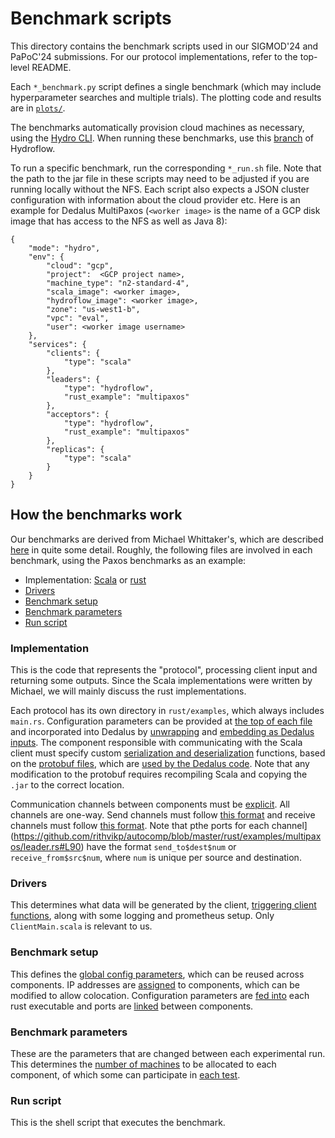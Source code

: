 # Benchmark scripts

This directory contains the benchmark scripts used in our SIGMOD'24 and PaPoC'24 submissions. For our protocol implementations, refer to the top-level README.

Each `*_benchmark.py` script defines a single benchmark (which may include hyperparameter searches and multiple trials). The plotting code and results are in [`plots/`](plots/).

The benchmarks automatically provision cloud machines as necessary, using the [Hydro CLI](https://github.com/hydro-project/hydroflow/tree/main/hydro_cli). When running these benchmarks, use this [branch](https://github.com/hydro-project/hydroflow/tree/rithvik/autocomp_adjustments) of Hydroflow.


To run a specific benchmark, run the corresponding `*_run.sh` file. Note that the path to the jar file in these scripts may need to be adjusted if you are running locally without the NFS. Each script also expects a JSON cluster configuration with information about the cloud provider etc. Here is an example for Dedalus MultiPaxos (`<worker image>` is the name of a GCP disk image that has access to the NFS as well as Java 8):
```
{
    "mode": "hydro",
    "env": {
        "cloud": "gcp",
        "project":  <GCP project name>,
        "machine_type": "n2-standard-4",
        "scala_image": <worker image>,
        "hydroflow_image": <worker image>,
        "zone": "us-west1-b",
        "vpc": "eval",
        "user": <worker image username>
    },
    "services": {
        "clients": {
            "type": "scala"
        },
        "leaders": {
            "type": "hydroflow",
            "rust_example": "multipaxos"
        },
        "acceptors": {
            "type": "hydroflow",
            "rust_example": "multipaxos"
        },
        "replicas": {
            "type": "scala"
        }
    }
}
```

## How the benchmarks work
Our benchmarks are derived from Michael Whittaker's, which are described [here](https://github.com/rithvikp/autocomp/tree/master/benchmarks#readme) in quite some detail. Roughly, the following files are involved in each benchmark, using the Paxos benchmarks as an example:
- Implementation: [Scala](https://github.com/rithvikp/autocomp/tree/master/shared/src/main/scala/frankenpaxos/multipaxos) or [rust](https://github.com/rithvikp/autocomp/tree/master/rust/examples/multipaxos)
- [Drivers](https://github.com/rithvikp/autocomp/tree/master/jvm/src/main/scala/frankenpaxos/multipaxos)
- [Benchmark setup](https://github.com/rithvikp/autocomp/blob/master/benchmarks/multipaxos/dedalus_multipaxos.py)
- [Benchmark parameters](https://github.com/rithvikp/autocomp/blob/master/benchmarks/vldb24/dedalus_multipaxos_benchmark.py)
- [Run script](https://github.com/rithvikp/autocomp/blob/master/benchmarks/vldb24/dedalus_multipaxos_run.sh)

### Implementation
This is the code that represents the "protocol", processing client input and returning some outputs.
Since the Scala implementations were written by Michael, we will mainly discuss the rust implementations.

Each protocol has its own directory in `rust/examples`, which always includes `main.rs`.
Configuration parameters can be provided at [the top of each file](https://github.com/rithvikp/autocomp/blob/master/rust/examples/multipaxos/leader.rs#L17) and incorporated into Dedalus by [unwrapping](https://github.com/rithvikp/autocomp/blob/master/rust/examples/multipaxos/leader.rs#L143) and [embedding as Dedalus inputs](https://github.com/rithvikp/autocomp/blob/master/rust/examples/multipaxos/leader.rs#L173).
The component responsible with communicating with the Scala client must specify custom [serialization and deserialization](https://github.com/rithvikp/autocomp/blob/master/rust/examples/multipaxos/leader.rs#L33) functions, based on the [protobuf files](https://github.com/rithvikp/autocomp/blob/master/shared/src/main/scala/frankenpaxos/multipaxos/MultiPaxos.proto), which are [used by the Dedalus code](https://github.com/rithvikp/autocomp/blob/master/rust/examples/multipaxos/leader.rs#L197).
Note that any modification to the protobuf requires recompiling Scala and copying the `.jar` to the correct location.

Communication channels between components must be [explicit](https://github.com/rithvikp/autocomp/blob/master/rust/examples/multipaxos/leader.rs#L89).
All channels are one-way.
Send channels must follow [this format](https://github.com/rithvikp/autocomp/blob/master/rust/examples/multipaxos/leader.rs#L89) and receive channels must follow [this format](https://github.com/rithvikp/autocomp/blob/master/rust/examples/multipaxos/leader.rs#L98).
Note that pthe ports for each channel](https://github.com/rithvikp/autocomp/blob/master/rust/examples/multipaxos/leader.rs#L90) have the format `send_to$dest$num` or `receive_from$src$num`, where `num` is unique per source and destination.

### Drivers
This determines what data will be generated by the client, [triggering client functions](https://github.com/rithvikp/autocomp/blob/master/jvm/src/main/scala/frankenpaxos/multipaxos/ClientMain.scala#LL237C26-L237C26), along with some logging and prometheus setup. Only `ClientMain.scala` is relevant to us.

### Benchmark setup
This defines the [global config parameters](https://github.com/rithvikp/autocomp/blob/master/benchmarks/multipaxos/dedalus_multipaxos.py#L33), which can be reused across components.
IP addresses are [assigned](https://github.com/rithvikp/autocomp/blob/master/benchmarks/multipaxos/dedalus_multipaxos.py#L169) to components, which can be modified to allow colocation.
Configuration parameters are [fed into](https://github.com/rithvikp/autocomp/blob/master/benchmarks/multipaxos/dedalus_multipaxos.py#L212) each rust executable and ports are [linked](https://github.com/rithvikp/autocomp/blob/master/benchmarks/multipaxos/dedalus_multipaxos.py#L254) between components.

### Benchmark parameters
These are the parameters that are changed between each experimental run.
This determines the [number of machines](https://github.com/rithvikp/autocomp/blob/master/benchmarks/vldb24/dedalus_multipaxos_benchmark.py#L12) to be allocated to each component, of which some can participate in [each test](https://github.com/rithvikp/autocomp/blob/master/benchmarks/vldb24/dedalus_multipaxos_benchmark.py#L108).

### Run script
This is the shell script that executes the benchmark.
